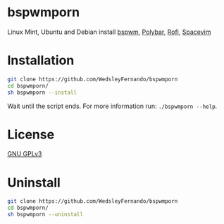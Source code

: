 # bspwmporn
Linux Mint, Ubuntu and Debian install [bspwm](https://github.com/baskerville/bspwm), [Polybar](https://github.com/polybar/polybar), [Rofi](https://github.com/davatorium/rofi), [Spacevim](https://github.com/WedsleyFernando/Spacevim) 
# Installation
```sh
git clone https://github.com/WedsleyFernando/bspwmporn
cd bspwmporn/
sh bspwmporn --install
```

Wait until the script ends. For more information run: `./bspwmporn --help`.

# License
[GNU GPLv3](LICENSE)

# Uninstall
```sh
git clone https://github.com/WedsleyFernando/bspwmporn
cd bspwmporn/
sh bspwmporn --uninstall
```

